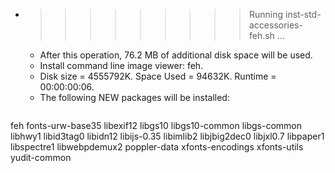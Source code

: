 * >>>>>>>>> Running inst-std-accessories-feh.sh ...
  * After this operation, 76.2 MB of additional disk space will be used.
  * Install command line image viewer: feh.
  * Disk size = 4555792K. Space Used = 94632K. Runtime = 00:00:00:06.
  * The following NEW packages will be installed:
  ```bash
feh fonts-urw-base35 libexif12 libgs10 libgs10-common
libgs-common libhwy1 libid3tag0 libidn12 libijs-0.35
libimlib2 libjbig2dec0 libjxl0.7 libpaper1 libspectre1
libwebpdemux2 poppler-data xfonts-encodings xfonts-utils yudit-common
  ```
